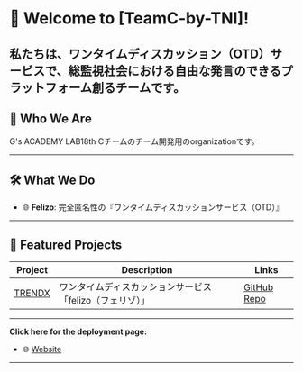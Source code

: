 # 🌟 Welcome to [TeamC-by-TNI]!

私たちは、ワンタイムディスカッション（OTD）サービスで、総監視社会における自由な発言のできるプラットフォーム創るチームです。
---

## 👱 Who We Are

G's ACADEMY LAB18th Cチームのチーム開発用のorganizationです。

---


## 🛠️ What We Do

- 🌐 **Felizo**: 完全匿名性の『ワンタイムディスカッションサービス（OTD）』

---

## 🚀 Featured Projects

| Project | Description | Links |
|---------|-------------|-------|
| [TRENDX](***)| ワンタイムディスカッションサービス「felizo（フェリゾ）」 | [GitHub Repo](https://github.com/organization/***) |

---

**Click here for the deployment page:**
- 🌐 [Website](https://***)
---
